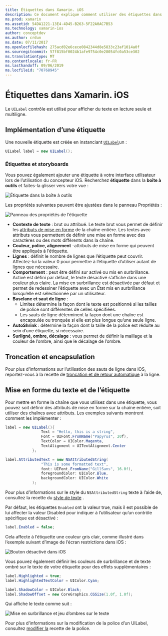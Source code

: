 ```yaml
---
title: Étiquettes dans Xamarin. iOS
description: Ce document explique comment utiliser des étiquettes dans Xamarin. iOS. Il décrit comment créer des étiquettes par programmation et avec le concepteur iOS.
ms.prod: xamarin
ms.assetid: 54DA1221-13E4-4D45-B263-5F22A0AC7B53
ms.technology: xamarin-ios
author: conceptdev
ms.author: crdun
ms.date: 07/11/2017
ms.openlocfilehash: 275acd02e6cece0842344d8e5833c23af1014a0f
ms.sourcegitcommit: 57f815bf0024b1afe9754c0e28054fc0a53ce302
ms.translationtype: MT
ms.contentlocale: fr-FR
ms.lasthandoff: 09/06/2019
ms.locfileid: "70768945"
---
```

# <a name="labels-in-xamarinios"></a>Étiquettes dans Xamarin. iOS

Le `UILabel` contrôle est utilisé pour afficher du texte en lecture seule et multiligne.

## <a name="implementing-a-label"></a>Implémentation d’une étiquette

Une nouvelle étiquette est créée en instanciant [`UILabel`](xref:UIKit.UILabel)un :

```csharp
UILabel label = new UILabel();
```

### <a name="labels-and-storyboards"></a>Étiquettes et storyboards

Vous pouvez également ajouter une étiquette à votre interface utilisateur lors de l’utilisation du concepteur iOS. Recherchez **étiquette** dans la **boîte à outils** et faites-la glisser vers votre vue :

![Étiquette dans la boîte à outils](labels-images/image3.png)

Les propriétés suivantes peuvent être ajustées dans le panneau Propriétés :

![Panneau des propriétés de l’étiquette](labels-images/image2.png)

- **Contexte de texte** : brut ou attribué. Le texte brut vous permet de définir les [attributs de mise en forme](#Formatting_Text_and_Label) de la chaîne entière. Les textes avec attributs vous permettent de définir une mise en forme avec des caractères ou des mots différents dans la chaîne.
- **Couleur, police, alignement** -attributs de mise en forme qui peuvent être appliqués à l’étiquette.
- **Lignes** : définit le nombre de lignes que l’étiquette peut couvrir. Affectez-lui la valeur 0 pour permettre à l’étiquette d’utiliser autant de lignes que nécessaire.
- **Comportement** : peut être défini sur activé ou mis en surbrillance. Activé est défini par défaut, le texte désactivé s’affiche dans une couleur plus claire. La mise en surbrillance est désactivée par défaut et permet de redessiner l’étiquette avec un État mis en surbrillance lorsqu’elle est sélectionnée par un utilisateur.
- **Baselane et saut de ligne** :
  - Limites détermine la façon dont le texte est positionné si les tailles de police sont différentes de celles spécifiées.
  - Les sauts de ligne déterminent la façon dont une chaîne est encapsulée ou tronquée si elle est plus longue qu’une seule ligne.
- **AutoShrink** : détermine la façon dont la taille de la police est réduite au sein d’une étiquette, si nécessaire.
- **Surligné, ombre, décalage** : vous permet de définir la maillage et la couleur de l’ombre, ainsi que le décalage de l’ombre.

## <a name="truncating-and-wrapping"></a>Troncation et encapsulation

Pour plus d’informations sur l’utilisation des sauts de ligne dans iOS, reportez-vous à la recette de [troncation et de retour automatique](https://github.com/xamarin/recipes/tree/master/Recipes/ios/standard_controls/labels/uilabel-truncate-wrap-text) à la ligne.

<a name="Formatting_Text_and_Label"/>

## <a name="formatting-text-and-label"></a>Mise en forme du texte et de l’étiquette

Pour mettre en forme la chaîne que vous utilisez dans une étiquette, vous pouvez soit définir des attributs de mise en forme sur la chaîne entière, soit utiliser des chaînes avec attributs. Les exemples suivants montrent comment les implémenter :

```csharp
label = new UILabel(){
                Text = "Hello, this is a string",
                Font = UIFont.FromName("Papyrus", 20f),
                TextColor = UIColor.Magenta,
                TextAlignment = UITextAlignment.Center
            };
```

```csharp
label.AttributedText = new NSAttributedString(
                "This is some formatted text",
                font: UIFont.FromName("GillSans", 16.0f),
                foregroundColor: UIColor.Blue,
                backgroundColor: UIColor.White
            );
```

Pour plus d’informations sur le style du `NSAttributedString` texte à l’aide de, consultez la recette du [style de texte](https://github.com/xamarin/recipes/tree/master/Recipes/ios/standard_controls/text_field/style_text) .

Par défaut, les étiquettes `Enabled` ont la valeur true, mais il est possible de lui affecter la valeur Disabled pour indiquer à l’utilisateur qu’un contrôle spécifique est désactivé :

```csharp
label.Enabled = false;
```

Cela affecte à l’étiquette une couleur gris clair, comme illustré dans l’exemple suivant d’image de l’écran restrictions dans iOS :

![Bouton désactivé dans iOS](labels-images/image1.png)

Vous pouvez également définir les couleurs de surbrillance et de texte ombré sur le texte de votre étiquette pour des effets supplémentaires :

```csharp
label.Highlighted = true;
label.HighlightedTextColor = UIColor.Cyan;

label.ShadowColor = UIColor.Black;
label.ShadowOffset = new CoreGraphics.CGSize(1.0f, 1.0f);
```

Qui affiche le texte comme suit :

![Mise en surbrillance et jeu d’ombres sur le texte](labels-images/image4.png)

Pour plus d’informations sur la modification de la police d’un UILabel, consultez [modifier la](https://github.com/xamarin/recipes/tree/master/Recipes/ios/standard_controls/labels/change_the_font) recette de la police.
